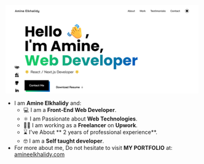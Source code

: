 ![portfolio image](latest.png)
- I am **Amine Elkhalidy** and:
  - ‍💻 I am a **Front-End Web Developer**.
  - ⚛️ I am Passionate about **Web Technologies**.
  - 👨‍💻 I am working as a **Freelancer** on **Upwork**.
  - ⌛ I've About ** 2 years of professional experience**.
  - 🤓 I am a **Self taught developer**.
 - For more about me, Do not hesitate to visit **MY PORTFOLIO** at: [amineelkhalidy.com](https://www.amineelkhalidy.com)

   




